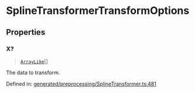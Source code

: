 # SplineTransformerTransformOptions

## Properties

### X?

> [`ArrayLike`](../types/ArrayLike.md)[]

The data to transform.

Defined in:  [generated/preprocessing/SplineTransformer.ts:481](https://github.com/transitive-bullshit/scikit-learn-ts/blob/b59c1ff/packages/sklearn/src/generated/preprocessing/SplineTransformer.ts#L481)
